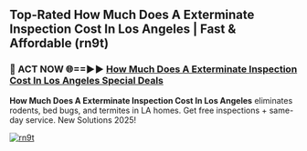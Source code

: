 ## Top-Rated How Much Does A Exterminate Inspection Cost In Los Angeles | Fast & Affordable (rn9t)

<h3>🐜 ACT NOW 🌐==►► <a href="https://tinyurl.com/2dysvsjj" rel="nofollow">How Much Does A Exterminate Inspection Cost In Los Angeles Special Deals</a></h3>

**How Much Does A Exterminate Inspection Cost In Los Angeles** eliminates rodents, bed bugs, and termites in LA homes. Get free inspections + same-day service. New Solutions 2025!

[![rn9t](https://i.imgur.com/JCYaghj.jpeg)](https://tinyurl.com/2dysvsjj)